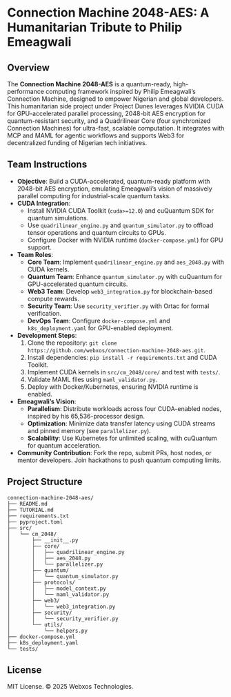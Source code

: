 # Connection Machine 2048-AES: A Humanitarian Tribute to Philip Emeagwali

## Overview
The **Connection Machine 2048-AES** is a quantum-ready, high-performance computing framework inspired by Philip Emeagwali’s Connection Machine, designed to empower Nigerian and global developers. This humanitarian side project under Project Dunes leverages NVIDIA CUDA for GPU-accelerated parallel processing, 2048-bit AES encryption for quantum-resistant security, and a Quadrilinear Core (four synchronized Connection Machines) for ultra-fast, scalable computation. It integrates with MCP and MAML for agentic workflows and supports Web3 for decentralized funding of Nigerian tech initiatives.

## Team Instructions
- **Objective**: Build a CUDA-accelerated, quantum-ready platform with 2048-bit AES encryption, emulating Emeagwali’s vision of massively parallel computing for industrial-scale quantum tasks.
- **CUDA Integration**:
  - Install NVIDIA CUDA Toolkit (`cuda>=12.0`) and cuQuantum SDK for quantum simulations.
  - Use `quadrilinear_engine.py` and `quantum_simulator.py` to offload tensor operations and quantum circuits to GPUs.
  - Configure Docker with NVIDIA runtime (`docker-compose.yml`) for GPU support.
- **Team Roles**:
  - **Core Team**: Implement `quadrilinear_engine.py` and `aes_2048.py` with CUDA kernels.
  - **Quantum Team**: Enhance `quantum_simulator.py` with cuQuantum for GPU-accelerated quantum circuits.
  - **Web3 Team**: Develop `web3_integration.py` for blockchain-based compute rewards.
  - **Security Team**: Use `security_verifier.py` with Ortac for formal verification.
  - **DevOps Team**: Configure `docker-compose.yml` and `k8s_deployment.yaml` for GPU-enabled deployment.
- **Development Steps**:
  1. Clone the repository: `git clone https://github.com/webxos/connection-machine-2048-aes.git`.
  2. Install dependencies: `pip install -r requirements.txt` and CUDA Toolkit.
  3. Implement CUDA kernels in `src/cm_2048/core/` and test with `tests/`.
  4. Validate MAML files using `maml_validator.py`.
  5. Deploy with Docker/Kubernetes, ensuring NVIDIA runtime is enabled.
- **Emeagwali’s Vision**:
  - **Parallelism**: Distribute workloads across four CUDA-enabled nodes, inspired by his 65,536-processor design.
  - **Optimization**: Minimize data transfer latency using CUDA streams and pinned memory (see `parallelizer.py`).
  - **Scalability**: Use Kubernetes for unlimited scaling, with cuQuantum for quantum acceleration.
- **Community Contribution**: Fork the repo, submit PRs, host nodes, or mentor developers. Join hackathons to push quantum computing limits.

## Project Structure
```
connection-machine-2048-aes/
├── README.md
├── TUTORIAL.md
├── requirements.txt
├── pyproject.toml
├── src/
│   └── cm_2048/
│       ├── __init__.py
│       ├── core/
│       │   ├── quadrilinear_engine.py
│       │   ├── aes_2048.py
│       │   └── parallelizer.py
│       ├── quantum/
│       │   └── quantum_simulator.py
│       ├── protocols/
│       │   ├── model_context.py
│       │   └── maml_validator.py
│       ├── web3/
│       │   └── web3_integration.py
│       ├── security/
│       │   └── security_verifier.py
│       └── utils/
│           └── helpers.py
├── docker-compose.yml
├── k8s_deployment.yaml
└── tests/
```

## License
MIT License. © 2025 Webxos Technologies.